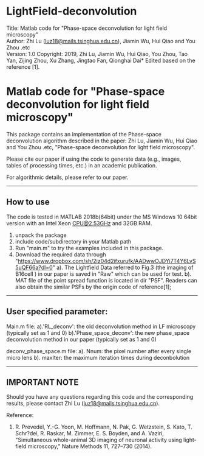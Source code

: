 # LightField-deconvolution
Title:      Matlab code for "Phase-space deconvolution for light field microscopy"  
Author:     Zhi Lu (luz18@mails.tsinghua.edu.cn),  Jiamin Wu, Hui Qiao and You Zhou .etc  
Version:    1.0 
Copyright:  2019, Zhi Lu,  Jiamin Wu, Hui Qiao, You Zhou, Tao Yan, Zijing Zhou, Xu Zhang, Jingtao Fan, Qionghai Dai*
Edited based on the reference [1].

Matlab code for "Phase-space deconvolution for light field microscopy"
==========================================================

This package contains an implementation of the Phase-space deconvolution algorithm described in the paper: 
Zhi Lu,  Jiamin Wu, Hui Qiao and You Zhou .etc, "Phase-space deconvolution for light field microscopy".

Please cite our paper if using the code to generate data (e.g., images, tables of processing times, etc.) 
in an academic publication.

For algorithmic details, please refer to our paper.

----------------
How to use
----------------
The code is tested in MATLAB 2018b(64bit) under the MS Windows 10 64bit version with an Intel Xeon CPU@2.53GHz and 32GB RAM.

1. unpack the package
2. include code/subdirectory in your Matlab path
3. Run "main.m" to try the examples included in this package.
4. Download the required data through "https://www.dropbox.com/sh/2iz04d2ifxurufk/AADwwOJDYi7T4Y6LvS5uQF66a?dl=0"
   a). The Lightfield Data referred to Fig.3 (the imaging of B16cell ) in our paper is saved in "Raw" which can be used for test. 
   b). MAT file of the point spread function  is located in dir "PSF". Readers can also obtain the similar PSFs by the origin code of reference[1];
----------------
User specified parameter:
----------------
Main.m file:
a).'RL_deconv': the old deconvolution method in LF microscopy (typically set as 1 and 0)
b).'Phase_space_deconv': the new phase_space deconvolution method in our paper (typically set as 1 and 0)

deconv_phase_space.m file:
a). Nnum: the pixel number after every single micro lens
b). maxIter: the maximum iteration times during deconbolution

----------------
IMPORTANT NOTE 
----------------
Should you have any questions regarding this code and the corresponding results, please contact Zhi Lu (luz18@mails.tsinghua.edu.cn).

Reference:
1.  R. Prevedel, Y.-G. Yoon, M. Hoffmann, N. Pak, G. Wetzstein, S. Kato, T. Schr?del, R. Raskar, M. Zimmer, E. S. Boyden, and A. Vaziri, 
     "Simultaneous whole-animal 3D imaging of neuronal activity using light-field microscopy," Nature Methods 11, 727–730 (2014).

